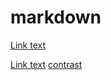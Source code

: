 # markdown

[Link text](https://website-name.com 'Link title')


 [Link text](https://website-name.com)
[contrast](https://webaim.org/resources/contrastchecker/?fcolor=8B0000&bcolor=DEBF92)
